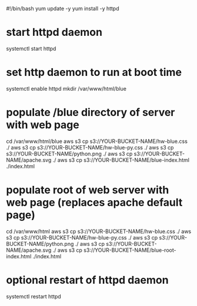 #!/bin/bash
yum update -y
yum install -y httpd
# start httpd daemon
systemctl start httpd
# set http daemon to run at boot time
systemctl enable httpd
mkdir /var/www/html/blue
# populate /blue directory of server with web page
cd /var/www/html/blue
aws s3 cp s3://YOUR-BUCKET-NAME/hw-blue.css ./
aws s3 cp s3://YOUR-BUCKET-NAME/hw-blue-py.css ./
aws s3 cp s3://YOUR-BUCKET-NAME/python.png ./
aws s3 cp s3://YOUR-BUCKET-NAME/apache.svg ./
aws s3 cp s3://YOUR-BUCKET-NAME/blue-index.html ./index.html
# populate root of web server with web page (replaces apache default page)
cd /var/www/html
aws s3 cp s3://YOUR-BUCKET-NAME/hw-blue.css ./
aws s3 cp s3://YOUR-BUCKET-NAME/hw-blue-py.css ./
aws s3 cp s3://YOUR-BUCKET-NAME/python.png ./
aws s3 cp s3://YOUR-BUCKET-NAME/apache.svg ./
aws s3 cp s3://YOUR-BUCKET-NAME/blue-root-index.html ./index.html
# optional restart of httpd daemon
systemctl restart httpd